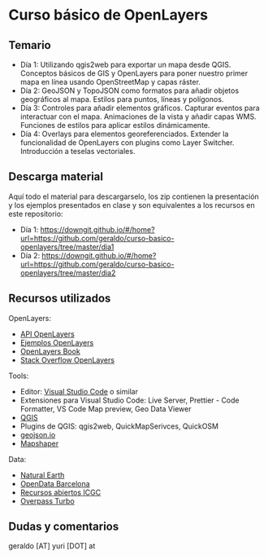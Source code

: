 # Curso básico de OpenLayers

## Temario

- Día 1: Utilizando qgis2web para exportar un mapa desde QGIS. Conceptos básicos de GIS y OpenLayers para poner nuestro primer mapa en línea usando OpenStreetMap y capas ráster.
- Día 2: GeoJSON y TopoJSON como formatos para añadir objetos geográficos al mapa. Estilos para puntos, líneas y polígonos.
- Día 3: Controles para añadir elementos gráficos. Capturar eventos para interactuar con el mapa. Animaciones de la vista y añadir capas WMS. Funciones de estilos para aplicar estilos dinámicamente.
- Día 4: Overlays para elementos georeferenciados. Extender la funcionalidad de OpenLayers con plugins como Layer Switcher. Introducción a teselas vectoriales.

## Descarga material

Aquí todo el material para descargarselo, los zip contienen la presentación y los ejemplos presentados en clase y son equivalentes a los recursos en este repositorio:

- Día 1: https://downgit.github.io/#/home?url=https://github.com/geraldo/curso-basico-openlayers/tree/master/dia1
- Día 2: https://downgit.github.io/#/home?url=https://github.com/geraldo/curso-basico-openlayers/tree/master/dia2

## Recursos utilizados

OpenLayers:
- [API OpenLayers](https://openlayers.org/en/latest/apidoc/)
- [Ejemplos OpenLayers](https://openlayers.org/en/latest/examples/)
- [OpenLayers Book](https://openlayersbook.github.io/)
- [Stack Overflow OpenLayers](https://stackoverflow.com/questions/tagged/openlayers)

Tools:
- Editor: [Visual Studio Code](https://code.visualstudio.com/download) o similar
- Extensiones para Visual Studio Code: Live Server, Prettier - Code Formatter, VS Code Map preview, Geo Data Viewer
- [QGIS](https://qgis.org/)
- Plugins de QGIS: qgis2web, QuickMapSerivces, QuickOSM
- [geojson.io](https://geojson.io/)
- [Mapshaper](https://mapshaper.org/)

Data:
- [Natural Earth](https://www.naturalearthdata.com/)
- [OpenData Barcelona](https://opendata-ajuntament.barcelona.cat/)
- [Recursos abiertos ICGC](https://openicgc.github.io/)
- [Overpass Turbo](https://overpass-turbo.eu/)

## Dudas y comentarios

geraldo [AT] yuri [DOT] at
